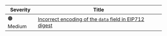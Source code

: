 | Severity          | Title  |
| --------          | -----  |
| :orange_circle: Medium | [Incorrect encoding of the `data` field in EIP712 digest](https://www.codehawks.com/submissions/cllcnja1h0001lc08z7w0orxx/392) |
